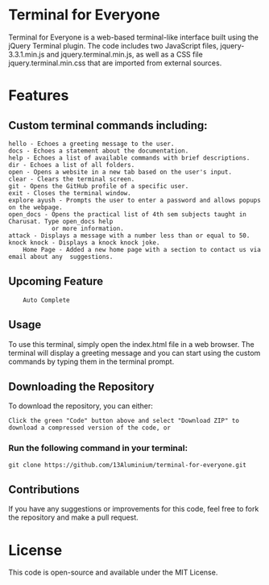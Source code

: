 # Terminal for Everyone

Terminal for Everyone is a web-based terminal-like interface built using the jQuery Terminal plugin. The code includes two JavaScript files, jquery-3.3.1.min.js and jquery.terminal.min.js, as well as a CSS file jquery.terminal.min.css that are imported from external sources.
# Features

## Custom terminal commands including:

    hello - Echoes a greeting message to the user.
    docs - Echoes a statement about the documentation.
    help - Echoes a list of available commands with brief descriptions.
    dir - Echoes a list of all folders.
    open - Opens a website in a new tab based on the user's input.
    clear - Clears the terminal screen.
    git - Opens the GitHub profile of a specific user.
    exit - Closes the terminal window.
    explore ayush - Prompts the user to enter a password and allows popups on the webpage.
    open_docs - Opens the practical list of 4th sem subjects taught in Charusat. Type open_docs help
                or more information.
    attack - Displays a message with a number less than or equal to 50.
    knock knock - Displays a knock knock joke.
        Home Page - Added a new home page with a section to contact us via email about any  suggestions.


## Upcoming Feature
        Auto Complete 


## Usage

To use this terminal, simply open the index.html file in a web browser. The terminal will display a greeting message and you can start using the custom commands by typing them in the terminal prompt.

## Downloading the Repository

To download the repository, you can either:

    Click the green "Code" button above and select "Download ZIP" to download a compressed version of the code, or

   ### Run the following command in your terminal:


    git clone https://github.com/13Aluminium/terminal-for-everyone.git


## Contributions

If you have any suggestions or improvements for this code, feel free to fork the repository and make a pull request.

# License

This code is open-source and available under the MIT License.
